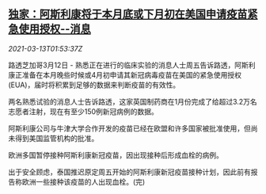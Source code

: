 <!--1615600599000-->
[独家：阿斯利康将于本月底或下月初在美国申请疫苗紧急使用授权--消息](https://cn.reuters.com/article/astrazeneca-us-covid-vaccine-0313-idCNKBS2B501E)
------

<div><i>2021-03-13T01:53:37Z</i></div><p>路透芝加哥3月12日 - 熟悉正在进行的临床实验的消息人士周五告诉路透，阿斯利康正准备在本月晚些时候或4月初申请其新冠病毒疫苗在美国的紧急使用授权(EUA)，届时将积累到足够的数据来判断疫苗的有效性。 　</p><p>两名熟悉试验的消息人士告诉路透，这家英国制药商在1月份完成了给超过3.2万名志愿者注射，现在有至少150例新冠病例的数据。 　</p><p>阿斯利康公司与牛津大学合作开发的疫苗已经在欧盟和许多国家被批准使用，但尚未得到美国监管机构的批准。</p><p>欧洲多国暂停接种阿斯利康新冠疫苗，因出现接种后形成血栓的病例。</p><p>出于安全顾虑，泰国推迟原定周五开始的阿斯利康新冠疫苗接种计划，因此前有报告称欧洲一些接种该疫苗的人出现血栓。(完)</p>
